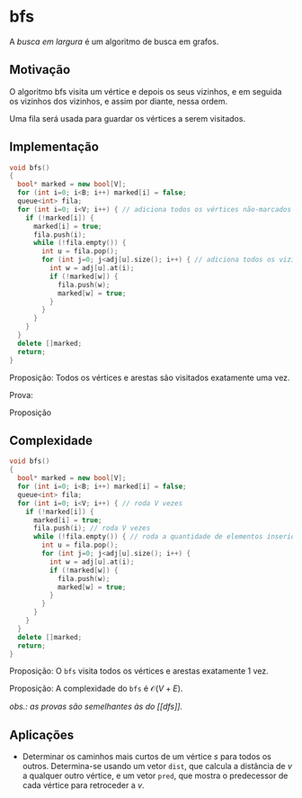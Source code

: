 # bfs

A *busca em largura* é um algoritmo de busca em grafos.

## Motivação

O algoritmo bfs visita um vértice e depois os seus vizinhos, e em seguida os vizinhos dos vizinhos, e assim por diante, nessa ordem.

Uma fila será usada para guardar os vértices a serem visitados.

## Implementação

```cpp
void bfs()
{
  bool* marked = new bool[V];
  for (int i=0; i<B; i++) marked[i] = false;
  queue<int> fila;
  for (int i=0; i<V; i++) { // adiciona todos os vértices não-marcados
    if (!marked[i]) {
      marked[i] = true;
      fila.push(i);
      while (!fila.empty()) {
        int u = fila.pop();
        for (int j=0; j<adj[u].size(); i++) { // adiciona todos os vizinhos
          int w = adj[u].at(i);
          if (!marked[w]) {
            fila.push(w);
            marked[w] = true;
          }
        }
      }
    }
  }
  delete []marked;
  return;
}
```

Proposição: Todos os vértices e arestas são visitados exatamente uma vez.

Prova: 


Proposição

## Complexidade

```cpp
void bfs()
{
  bool* marked = new bool[V];
  for (int i=0; i<B; i++) marked[i] = false;
  queue<int> fila;
  for (int i=0; i<V; i++) { // roda V vezes
    if (!marked[i]) {
      marked[i] = true;
      fila.push(i); // roda V vezes
      while (!fila.empty()) { // roda a quantidade de elementos inseridos na fila, ou seja, V vezes
        int u = fila.pop();
        for (int j=0; j<adj[u].size(); i++) {
          int w = adj[u].at(i);
          if (!marked[w]) {
            fila.push(w);
            marked[w] = true;
          }
        }
      }
    }
  }
  delete []marked;
  return;
}
```

Proposição: O `bfs` visita todos os vértices e arestas exatamente 1 vez.

Proposição: A complexidade do `bfs` é $\mathcal{O}(V+E)$.

*obs.: as provas são semelhantes às do [[dfs]].*

## Aplicações

- Determinar os caminhos mais curtos de um vértice $s$ para todos os outros.
Determina-se usando um vetor `dist`, que calcula a distância de $v$ a qualquer outro vértice, e um vetor `pred`, que mostra o predecessor de cada vértice para retroceder a $v$.